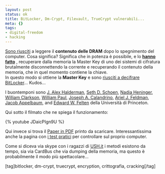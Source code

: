 ```yaml
--- 
layout: post
status: ok
title: BitLocker, Dm-Crypt, Filevault, TrueCrypt vulnerabili...
meta: {}
tags: 
- digital-freedom
- hacking
---
```

[Sono riusciti][1] a leggere il **contenuto delle DRAM** dopo lo spegnimento del computer.  Cosa significa? Significa che in potenza è possibile, e lo **[hanno fatto][1]** , recuperare dalla memoria la Master Key di uno dei sistemi di cifratura brutalmente disconnettendo la corrente e recuperando il contenuto della memoria, che in quel momento contiene la chiave.  
In questo modo si ottiene la **Master Key** e sono [riusciti a decifrare BitLocker][1]...  Kudos...  
 
I buontemponi sono <a href="http://www.cs.princeton.edu/%7Ejhalderm">J. Alex Halderman</a>, <a href="http://www.loyalty.org/%7Eschoen/">Seth D. Schoen</a>, <a href="http://www.cs.princeton.edu/%7Enadiah">Nadia Heninger</a>, <a href="http://www.cs.princeton.edu/%7Ewclarkso/">William Clarkson</a>, <a href="mailto:wpaul@windriver.com">William Paul</a>, <a href="http://www.cs.princeton.edu/%7Ejcalandr/">Joseph A. Calandrino</a>, <a href="http://www.cs.princeton.edu/%7Eajfeldma">Ariel J. Feldman</a>, <a href="http://www.appelbaum.net/">Jacob Appelbaum</a>, and <a href="http://www.cs.princeton.edu/%7Efelten">Edward W. Felten</a> della Università di Princeton.  
  
Qui sotto il filmato che ne spiega il funzionamento:  
  
{% youtube JDaicPIgn9U %}
  
Qui invece si trova il [Paper in PDF](http://citp.princeton.edu.nyud.net/pub/coldboot.pdf) printo da scaricare. Interessantissima anche la pagina con [i test pratici](http://citp.princeton.edu/memory/exp) per controllare sul proprio computer.  
  
Come si diceva via skype con i ragazzi di [USH.it](http://www.ush.it) i metodi esistono da tempo, sia via CardBus che via dumping della memoria, ma questo è probabilmente il modo più spettacolare...  
  
[1]: http://citp.princeton.edu/memory/
[tag]bitlocker, dm-crypt, truecrypt, encryption, crittografia, cracking[/tag] 

